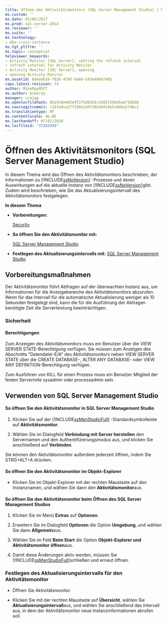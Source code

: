 ```yaml
---
title: Öffnen des Aktivitätsmonitors (SQL Server Management Studio) | Microsoft-Dokumentation
ms.custom: ''
ms.date: 03/06/2017
ms.prod: sql-server-2014
ms.reviewer: ''
ms.suite: ''
ms.technology:
- dbe-cross-instance
ms.tgt_pltfrm: ''
ms.topic: conceptual
helpviewer_keywords:
- Activity Monitor [SQL Server], setting the refresh interval
- refresh interval for Activity Monitor
- Activity Monitor [SQL Server], opening
- opening Activity Monitor
ms.assetid: 0a6eeb16-f02b-479d-9a60-543e40ebf46b
caps.latest.revision: 33
author: MikeRayMSFT
ms.author: mikeray
manager: craigg
ms.openlocfilehash: 8b1910e465e9f2f5d8341c5dd51596d5a6710bb0
ms.sourcegitcommit: c18fadce27f330e1d4f36549414e5c84ba2f46c2
ms.translationtype: MT
ms.contentlocale: de-DE
ms.lasthandoff: 07/02/2018
ms.locfileid: "37262436"
---
```

# <a name="open-activity-monitor-sql-server-management-studio"></a>Öffnen des Aktivitätsmonitors (SQL Server Management Studio)
  In diesem Thema wird das Öffnen des Aktivitätsmonitors beschrieben, der Informationen zu [!INCLUDE[ssNoVersion](../../includes/ssnoversion-md.md)] -Prozesse und deren Auswirkungen auf die aktuelle Instanz von [!INCLUDE[ssNoVersion](../../includes/ssnoversion-md.md)]gibt. Zudem wird beschrieben, wie Sie das Aktualisierungsintervall des Aktivitätsmonitors festgelegen.  
  
 **In diesem Thema**  
  
-   **Vorbereitungen:**  
  
     [Security](#Security)  
  
-   **So öffnen Sie den Aktivitätsmonitor mit:**  
  
     [SQL Server Management Studio](#SSMSProcedure)  
  
-   **Festlegen des Aktualisierungsintervalls mit:**  [SQL Server Management Studio](#Refresh)  
  
##  <a name="BeforeYouBegin"></a> Vorbereitungsmaßnahmen  
 Der Aktivitätsmonitor führt Abfragen auf der überwachten Instanz aus, um Informationen für die Anzeigebereiche des Aktivitätsmonitors abzurufen. Wenn für das Intervall für die automatische Aktualisierung weniger als 10 Sekunden festgelegt sind, kann die für die Ausführung der Abfragen benötigte Zeit die Serverleistung beeinträchtigen.  
  
###  <a name="Security"></a> Sicherheit  
  
####  <a name="Permissions"></a> Berechtigungen  
 Zum Anzeigen des Aktivitätsmonitors muss ein Benutzer über die VIEW SERVER STATE-Berechtigung verfügen. Sie müssen zum Anzeigen des Abschnitts "Datendatei-E/A" des Aktivitätsmonitors neben VIEW SERVER STATE über die CREATE DATABASE-, ALTER ANY DATABASE- oder VIEW ANY DEFINITION-Berechtigung verfügen.  
  
 Zum Ausführen von KILL für einen Prozess muss ein Benutzer Mitglied der festen Serverrolle sysadmin oder processadmin sein.  
  
##  <a name="SSMSProcedure"></a> Verwenden von SQL Server Management Studio  
  
#### <a name="to-open-activity-monitor-in-sql-server-management-studio"></a>So öffnen Sie den Aktivitätsmonitor in SQL Server Management Studio  
  
1.  Klicken Sie auf der [!INCLUDE[ssManStudioFull](../../includes/ssmanstudiofull-md.md)] -Standardsymbolleiste auf **Aktivitätsmonitor**.  
  
2.  Wählen Sie im Dialogfeld **Verbindung mit Server herstellen** den Servernamen und den Authentifizierungsmodus aus, und klicken Sie anschließend auf **Verbinden**.  
  
 Sie können den Aktivitätsmonitor außerdem jederzeit öffnen, indem Sie STRG+ALT+A drücken.  
  
#### <a name="to-open-activity-monitor-in-object-explorer"></a>So öffnen Sie den Aktivitätsmonitor im Objekt-Explorer  
  
-   Klicken Sie im Objekt-Explorer mit der rechten Maustaste auf den Instanznamen, und wählen Sie dann den **Aktivitätsmonitor**aus.  
  
#### <a name="to-open-activity-monitor-when-opening-sql-server-management-studio"></a>So öffnen Sie den Aktivitätsmonitor beim Öffnen des SQL Server Management Studios  
  
1.  Klicken Sie im Menü **Extras** auf **Optionen**.  
  
2.  Erweitern Sie im Dialogfeld **Optionen** die Option **Umgebung**, und wählen Sie dann **Allgemein**aus.  
  
3.  Wählen Sie im Feld **Beim Start** die Option **Objekt-Explorer und Aktivitätsmonitor öffnen**aus.  
  
4.  Damit diese Änderungen aktiv werden, müssen Sie [!INCLUDE[ssManStudioFull](../../includes/ssmanstudiofull-md.md)]schließen und erneut öffnen.  
  
###  <a name="Refresh"></a> Festlegen des Aktualisierungsintervalls für den Aktivitätsmonitor  
  
-   Öffnen Sie Aktivitätsmonitor.  
  
-   Klicken Sie mit der rechten Maustaste auf **Übersicht**, wählen Sie **Aktualisierungsintervall**aus, und wählen Sie anschließend das Intervall aus, in dem der Aktivitätsmonitor neue Instanzinformationen abrufen soll.  
  
  
